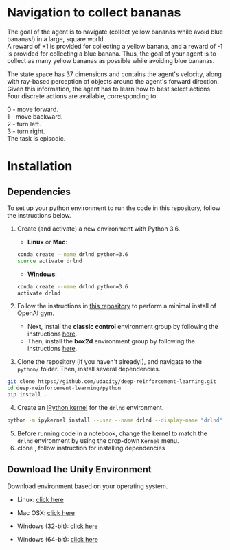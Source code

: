 # Navigation to collect bananas

The goal of the agent is to navigate (collect yellow bananas while avoid blue bananas!) in a large, square world.\
A reward of +1 is provided for collecting a yellow banana, and a reward of -1 is provided for collecting a blue banana. 
Thus, the goal of your agent is to collect as many yellow bananas as possible while avoiding blue bananas.

The state space has 37 dimensions and contains the agent's velocity, along with ray-based perception of objects around the agent's forward direction. Given this information, the agent has to learn how to best select actions. Four discrete actions are available, corresponding to:

0 - move forward.\
1 - move backward.\
2 - turn left.\
3 - turn right.\
The task is episodic.

# Installation 

## Dependencies

To set up your python environment to run the code in this repository, follow the instructions below.

1. Create (and activate) a new environment with Python 3.6.

	- __Linux__ or __Mac__: 
	```bash
	conda create --name drlnd python=3.6
	source activate drlnd
	```
	- __Windows__: 
	```bash
	conda create --name drlnd python=3.6 
	activate drlnd
	```
	
2. Follow the instructions in [this repository](https://github.com/openai/gym) to perform a minimal install of OpenAI gym.  
	- Next, install the **classic control** environment group by following the instructions [here](https://github.com/openai/gym#classic-control).
	- Then, install the **box2d** environment group by following the instructions [here](https://github.com/openai/gym#box2d).
	
3. Clone the repository (if you haven't already!), and navigate to the `python/` folder.  Then, install several dependencies.
```bash
git clone https://github.com/udacity/deep-reinforcement-learning.git
cd deep-reinforcement-learning/python
pip install .
```

4. Create an [IPython kernel](http://ipython.readthedocs.io/en/stable/install/kernel_install.html) for the `drlnd` environment.  
```bash
python -m ipykernel install --user --name drlnd --display-name "drlnd"
```

5. Before running code in a notebook, change the kernel to match the `drlnd` environment by using the drop-down `Kernel` menu. 
1. clone , follow instruction for installing dependencies 

## Download the Unity Environment
Download environment based on  your operating system.

* Linux: [click here](https://s3-us-west-1.amazonaws.com/udacity-drlnd/P1/Banana/Banana_Linux.zip)

* Mac OSX: [click here](https://s3-us-west-1.amazonaws.com/udacity-drlnd/P1/Banana/Banana.app.zip)

* Windows (32-bit): [click here](https://s3-us-west-1.amazonaws.com/udacity-drlnd/P1/Banana/Banana_Windows_x86.zip)

* Windows (64-bit): [click here](https://s3-us-west-1.amazonaws.com/udacity-drlnd/P1/Banana/Banana_Windows_x86_64.zip)
